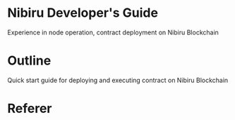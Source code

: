 # Nibiru Developer's Guide
Experience in node operation, contract deployment on Nibiru Blockchain
# Outline
Quick start guide for deploying and executing contract on Nibiru Blockchain

# Referer

